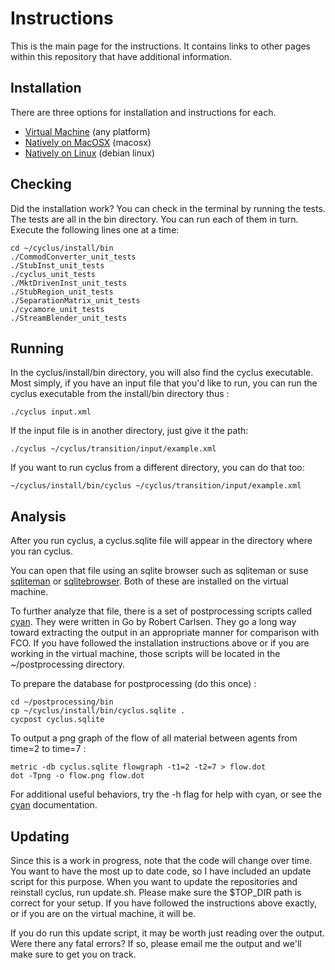 Instructions
============

This is the main page for the instructions. It contains links to other pages within 
this repository that have additional information.

Installation
------------

There are three options for installation and instructions for each.

- [Virtual Machine]() (any platform)
- [Natively on MacOSX]() (macosx)
- [Natively on Linux]() (debian linux)


Checking
--------

Did the installation work? You can check in the terminal by running the tests. 
The tests are all in the bin directory. You can run each of them in turn. 
Execute the following lines one at a time: 

    cd ~/cyclus/install/bin
    ./CommodConverter_unit_tests
    ./StubInst_unit_tests         
    ./cyclus_unit_tests
    ./MktDrivenInst_unit_tests    
    ./StubRegion_unit_tests       
    ./SeparationMatrix_unit_tests 
    ./cycamore_unit_tests         
    ./StreamBlender_unit_tests    


Running
-------

In the cyclus/install/bin directory, you will also find the cyclus executable. 
Most simply, if you have an input file that you'd like to run, you can run the 
cyclus executable from the install/bin directory thus :

    ./cyclus input.xml

If the input file is in another directory, just give it the path:

    ./cyclus ~/cyclus/transition/input/example.xml

If you want to run cyclus from a different directory, you can do that too:

    ~/cyclus/install/bin/cyclus ~/cyclus/transition/input/example.xml



Analysis
--------

After you run cyclus, a cyclus.sqlite file will appear in the directory where 
you ran cyclus.

You can open that file using an sqlite browser such as sqliteman or suse 
[sqliteman](http://sqliteman.com/) or 
[sqlitebrowser](http://sqlitebrowser.org/). Both of these are installed on the 
virtual machine.

To further analyze that file, there is a set of postprocessing scripts called 
[cyan](www.github.com/rwcarlsen/cyan). They were written in Go by Robert 
Carlsen. They go a long way toward extracting the output in an appropriate 
manner for comparison with FCO. If you have followed the installation 
instructions above or if you are working in the virtual machine, those scripts 
will be located in the ~/postprocessing directory.

To prepare the database for postprocessing (do this once) :

    cd ~/postprocessing/bin
    cp ~/cyclus/install/bin/cyclus.sqlite .
    cycpost cyclus.sqlite

To output a png graph of the flow of all material between agents from time=2 to 
time=7 :

    metric -db cyclus.sqlite flowgraph -t1=2 -t2=7 > flow.dot
    dot -Tpng -o flow.png flow.dot


For additional useful behaviors, try the -h flag for help with cyan, or see the 
[cyan](www.github.com/rwcarlsen/cyan) documentation.

Updating
--------

Since this is a work in progress, note that the code will change over time. You 
want to have the most up to date code, so I have included an update script for 
this purpose. When you want to update the repositories and reinstall cyclus, 
run update.sh. Please make sure the $TOP_DIR path is correct for your setup. If 
you have followed the instructions above exactly, or if you are on the virtual 
machine, it will be. 

If you do run this update script, it may be worth just reading over the output. 
Were there any fatal errors? If so, please email me the output and we'll make 
sure to get you on track.

